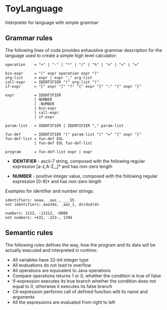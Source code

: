 # ToyLanguage

Interpreter for language with simple grammar

## Grammar rules

The following lines of code provides exhaustive grammar description
for the language used to create a simple high level calculator:

```
operation    = "+" | "-" | "*" | "/" | "%" | ">" | "<" | "="

bin-expr     = "(" expr operation expr ")"
arg-list     = expr | expr "," arg-list
call-expr    = IDENTIFIER "(" arg-list ")"
if-expr      = "[" expr "]" "?" "{" expr "}" ":" "{" expr "}"

expr         = IDENTIFIER
             | NUMBER
             | -NUMBER
             | bin-expr
             | call-expr
             | if-expr

param-list   = IDENTIFIER | IDENTIFIER "," param-list

fun-def      = IDENTIFIER "(" param-list ")" "=" "{" expr "}"
fun-def-list = fun-def EOL
             | fun-def EOL fun-def-list

program      = fun-def-list expr | expr

```

* __IDENTIFIER__ - ascii-7 string, composed with the 
following regular expression \[a-z,A-Z,_\]* and has non-zero length

* __NUMBER__ - positive integer value, composed with the 
following regular expression \[0-9\]* and has non-zero length

Examples for identifier and number strings:

```
identifiers: aaaa, _aas_, ___SS
not identifiers: aaa34a, _aas_1, ds(dsd)ds

numbers: 1112, -12312, -0000
not numbers: +432, -223-, 139d

```

## Semantic rules

The following rules defines the way, how the program and its data will be 
actually executed and interpreted in runtime:

* All variables have 32-bit integer type
* All evaluations do not lead to overflow
* All operations are equivalent to Java operations
* Compare operations returns 1 or 0, whether the condition is true of false
* If-expression executes its true branch whether the condition does not equal to
0, otherwise it executes its false branch
* Cll-expression performs call of defined function witt its name and arguments
* All the expressions are evaluated from right to left
